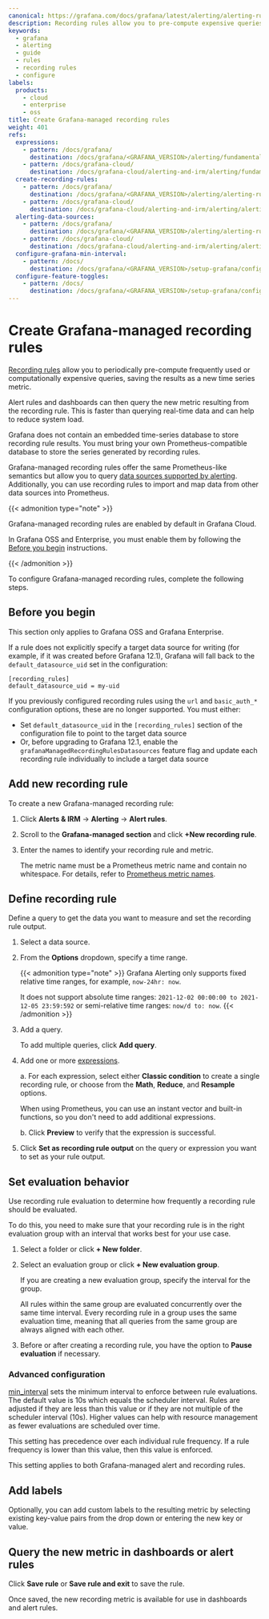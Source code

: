 ```yaml
---
canonical: https://grafana.com/docs/grafana/latest/alerting/alerting-rules/create-recording-rules/create-grafana-managed-recording-rules/
description: Recording rules allow you to pre-compute expensive queries in advance and save the results as a new set of time series. Grafana-managed recording rules can create a recording rule for any data source supported by alerting.
keywords:
  - grafana
  - alerting
  - guide
  - rules
  - recording rules
  - configure
labels:
  products:
    - cloud
    - enterprise
    - oss
title: Create Grafana-managed recording rules
weight: 401
refs:
  expressions:
    - pattern: /docs/grafana/
      destination: /docs/grafana/<GRAFANA_VERSION>/alerting/fundamentals/alert-rules/queries-conditions/#expression-queries
    - pattern: /docs/grafana-cloud/
      destination: /docs/grafana-cloud/alerting-and-irm/alerting/fundamentals/alert-rules/queries-conditions/#expression-queries
  create-recording-rules:
    - pattern: /docs/grafana/
      destination: /docs/grafana/<GRAFANA_VERSION>/alerting/alerting-rules/create-recording-rules/
    - pattern: /docs/grafana-cloud/
      destination: /docs/grafana-cloud/alerting-and-irm/alerting/alerting-rules/create-recording-rules/
  alerting-data-sources:
    - pattern: /docs/grafana/
      destination: /docs/grafana/<GRAFANA_VERSION>/alerting/alerting-rules/create-grafana-managed-rule/#supported-data-sources
    - pattern: /docs/grafana-cloud/
      destination: /docs/grafana-cloud/alerting-and-irm/alerting/alerting-rules/create-grafana-managed-rule/#supported-data-sources
  configure-grafana-min-interval:
    - pattern: /docs/
      destination: /docs/grafana/<GRAFANA_VERSION>/setup-grafana/configure-grafana/#min_interval
  configure-feature-toggles:
    - pattern: /docs/
      destination: /docs/grafana/<GRAFANA_VERSION>/setup-grafana/configure-grafana/feature-toggles/
---
```


# Create Grafana-managed recording rules

[Recording rules](ref:create-recording-rules) allow you to periodically pre-compute frequently used or computationally expensive queries, saving the results as a new time series metric.

Alert rules and dashboards can then query the new metric resulting from the recording rule. This is faster than querying real-time data and can help to reduce system load.

Grafana does not contain an embedded time-series database to store recording rule results. You must bring your own Prometheus-compatible database to store the series generated by recording rules.

Grafana-managed recording rules offer the same Prometheus-like semantics but allow you to query [data sources supported by alerting](ref:alerting-data-sources). Additionally, you can use recording rules to import and map data from other data sources into Prometheus.

{{< admonition type="note" >}}

Grafana-managed recording rules are enabled by default in Grafana Cloud.

In Grafana OSS and Enterprise, you must enable them by following the [Before you begin](#before-you-begin) instructions.

{{< /admonition >}}

To configure Grafana-managed recording rules, complete the following steps.

## Before you begin

This section only applies to Grafana OSS and Grafana Enterprise.

If a rule does not explicitly specify a target data source for writing (for example, if it was created before Grafana 12.1), Grafana will fall back to the `default_datasource_uid` set in the configuration:

```
[recording_rules]
default_datasource_uid = my-uid
```

If you previously configured recording rules using the `url` and `basic_auth_*` configuration options, these are no longer supported. You must either:

- Set `default_datasource_uid` in the `[recording_rules]` section of the configuration file to point to the target data source
- Or, before upgrading to Grafana 12.1, enable the `grafanaManagedRecordingRulesDatasources` feature flag and update each recording rule individually to include a target data source

## Add new recording rule

To create a new Grafana-managed recording rule:

1. Click **Alerts & IRM** -> **Alerting** ->
   **Alert rules**.
1. Scroll to the **Grafana-managed section** and click **+New recording rule**.

1. Enter the names to identify your recording rule and metric.

   The metric name must be a Prometheus metric name and contain no whitespace. For details, refer to [Prometheus metric names](https://prometheus.io/docs/concepts/data_model/#metric-names-and-labels).

## Define recording rule

Define a query to get the data you want to measure and set the recording rule output.

1. Select a data source.
1. From the **Options** dropdown, specify a time range.

   {{< admonition type="note" >}}
   Grafana Alerting only supports fixed relative time ranges, for example, `now-24hr: now`.

   It does not support absolute time ranges: `2021-12-02 00:00:00 to 2021-12-05 23:59:592` or semi-relative time ranges: `now/d to: now`.
   {{< /admonition >}}

1. Add a query.

   To add multiple queries, click **Add query**.

1. Add one or more [expressions](ref:expressions).

   a. For each expression, select either **Classic condition** to create a single recording rule, or choose from the **Math**, **Reduce**, and **Resample** options.

   When using Prometheus, you can use an instant vector and built-in functions, so you don't need to add additional expressions.

   b. Click **Preview** to verify that the expression is successful.

1. Click **Set as recording rule output** on the query or expression you want to set as your rule output.

## Set evaluation behavior

Use recording rule evaluation to determine how frequently a recording rule should be evaluated.

To do this, you need to make sure that your recording rule is in the right evaluation group with an interval that works best for your use case.

1. Select a folder or click **+ New folder**.
1. Select an evaluation group or click **+ New evaluation group**.

   If you are creating a new evaluation group, specify the interval for the group.

   All rules within the same group are evaluated concurrently over the same time interval. Every recording rule in a group uses the same evaluation time, meaning that all queries from the same group are always aligned with each other.

1. Before or after creating a recording rule, you have the option to **Pause evaluation** if necessary.

### Advanced configuration

[min_interval](ref:configure-grafana-min-interval) sets the minimum interval to enforce between rule evaluations. The default value is 10s which equals the scheduler interval. Rules are adjusted if they are less than this value or if they are not multiple of the scheduler interval (10s). Higher values can help with resource management as fewer evaluations are scheduled over time.

This setting has precedence over each individual rule frequency. If a rule frequency is lower than this value, then this value is enforced.

This setting applies to both Grafana-managed alert and recording rules.

## Add labels

Optionally, you can add custom labels to the resulting metric by selecting existing key-value pairs from the drop down or entering the new key or value.

## Query the new metric in dashboards or alert rules

Click **Save rule** or **Save rule and exit** to save the rule.

Once saved, the new recording metric is available for use in dashboards and alert rules.

